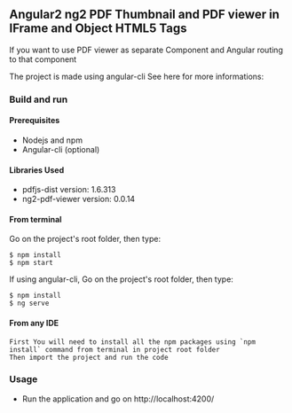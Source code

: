 ## Angular2 ng2 PDF Thumbnail and PDF viewer in IFrame and Object HTML5 Tags

If you want to use PDF viewer as separate Component and Angular routing to that component

The project is made using angular-cli
See here for more informations:

### Build and run

#### Prerequisites

- Nodejs and npm
- Angular-cli (optional)

#### Libraries Used

- pdfjs-dist version: 1.6.313
- ng2-pdf-viewer version: 0.0.14

#### From terminal

Go on the project's root folder, then type:

    $ npm install
    $ npm start

If using angular-cli, Go on the project's root folder, then type:

    $ npm install
    $ ng serve
    

#### From any IDE 
    First You will need to install all the npm packages using `npm install` command from terminal in project root folder
    Then import the project and run the code 

### Usage

- Run the application and go on http://localhost:4200/
